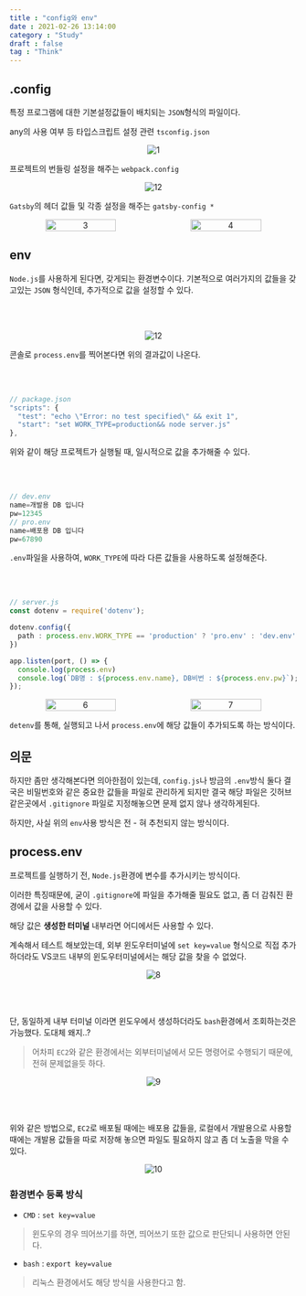 ```yaml
---
title : "config와 env"
date : 2021-02-26 13:14:00
category : "Study"
draft : false
tag : "Think"
--- 
```


## .config
특정 프로그램에 대한 기본설정값들이 배치되는 `JSON`형식의 파일이다.  


any의 사용 여부 등 타입스크립트 설정 관련 `tsconfig.json`
<div style="text-align : center">
  <img src="/img/2021/03/01/1.PNG?raw=true" alt="1">
</div>


프로젝트의 번들링 설정을 해주는 `webpack.config`
<div style="text-align : center">
  <img src="/img/2021/03/01/2.PNG?raw=true" alt="12">
</div>


`Gatsby`의 헤더 값들 및 각종 설정을 해주는 `gatsby-config *`
<div style="text-align : center; display : flex;">
  <img style="display : inlne-block; width : 49.5%; margin-right : 1%;" src="/img/2021/03/01/3.PNG?raw=true" alt="3">
  <img style="display : inlne-block; width : 49.5%;" src="/img/2021/03/01/4.PNG?raw=true" alt="4">
</div>


## env
`Node.js`를 사용하게 된다면, 갖게되는 환경변수이다. 기본적으로 여러가지의 값들을 갖고있는 `JSON` 형식인데, 추가적으로 값을 설정할 수 있다.

<br><br>

<div style="text-align : center">
  <img src="/img/2021/03/01/5.PNG?raw=true" alt="12">
</div>


콘솔로 `process.env`를 찍어본다면 위의 결과값이 나온다.


<br><br>

```ts
// package.json
"scripts": {
  "test": "echo \"Error: no test specified\" && exit 1",
  "start": "set WORK_TYPE=production&& node server.js"
},
```

위와 같이 해당 프로젝트가 실행될 때, 일시적으로 값을 추가해줄 수 있다.


<br><br>

```ts
// dev.env
name=개발용 DB 입니다
pw=12345
// pro.env
name=배포용 DB 입니다
pw=67890
```

`.env`파일을 사용하여, `WORK_TYPE`에 따라 다른 값들을 사용하도록 설정해준다.

<br><br>

```ts
// server.js
const dotenv = require('dotenv');

dotenv.config({
  path : process.env.WORK_TYPE == 'production' ? 'pro.env' : 'dev.env'
})

app.listen(port, () => {
  console.log(process.env)
  console.log(`DB명 : ${process.env.name}, DB비번 : ${process.env.pw}`);
});
```


<div style="text-align : center; display : flex;">
  <img style="display : inlne-block; width : 49.5%; margin-right : 1%;" src="/img/2021/03/01/6.PNG?raw=true" alt="6">
  <img style="display : inlne-block; width : 49.5%;" src="/img/2021/03/01/7.PNG?raw=true" alt="7">
</div>


`detenv`를 통해, 실행되고 나서 `process.env`에 해당 값들이 추가되도록 하는 방식이다.


## 의문
하지만 좀만 생각해본다면 의아한점이 있는데, `config.js`나 방금의 `.env`방식 둘다 결국은 비밀번호와 같은 중요한 값들을 파일로 관리하게 되지만 결국 해당 파일은 깃허브 같은곳에서 `.gitignore` 파일로 지정해놓으면 문제 없지 않나 생각하게된다.


하지만, 사실 위의 `env`사용 방식은 전 - 혀 추천되지 않는 방식이다.



## process.env
프로젝트를 실행하기 전, `Node.js`환경에 변수를 추가시키는 방식이다.  



이러한 특징때문에, 굳이 `.gitignore`에 파일을 추가해줄 필요도 없고, 좀 더 감춰진 환경에서 값을 사용할 수 있다.  



해당 값은 **생성한 터미널** 내부라면 어디에서든 사용할 수 있다.  


계속해서 테스트 해보았는데, 외부 윈도우터미널에 `set key=value` 형식으로 직접 추가 하더라도 VS코드 내부의 윈도우터미널에서는 해당 값을 찾을 수 없었다.

<div style="text-align : center">
  <img src="/img/2021/03/01/8.PNG?raw=true" alt="8">
</div>

<br><br>

단, 동일하게 내부 터미널 이라면 윈도우에서 생성하더라도 `bash`환경에서 조회하는것은 가능했다. 도대체 왜지..?
> 어차피 `EC2`와 같은 환경에서는 외부터미널에서 모든 명령어로 수행되기 때문에, 전혀 문제없을듯 하다.


<div style="text-align : center">
  <img src="/img/2021/03/01/9.PNG?raw=true" alt="9">
</div>

<br><br>

위와 같은 방법으로, `EC2`로 배포될 때에는 배포용 값들을, 로컬에서 개발용으로 사용할 때에는 개발용 값들을 따로 저장해 놓으면 파일도 필요하지 않고 좀 더 노출을 막을 수 있다.


<div style="text-align : center">
  <img src="/img/2021/03/01/10.PNG?raw=true" alt="10">
</div>



### 환경변수 등록 방식
* `CMD` : `set key=value`
> 윈도우의 경우 띄어쓰기를 하면, 띄어쓰기 또한 값으로 판단되니 사용하면 안된다.
* `bash` : `export key=value`
> 리눅스 환경에서도 해당 방식을 사용한다고 함.

